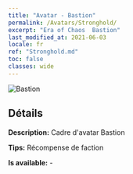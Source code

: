 ```yaml
---
title: "Avatar - Bastion"
permalink: /Avatars/Stronghold/
excerpt: "Era of Chaos  Bastion"
last_modified_at: 2021-06-03
locale: fr
ref: "Stronghold.md"
toc: false
classes: wide
---
```

 ![Bastion](/images/a/avatarFrame_4.png)

## Détails

 **Description:** Cadre d'avatar Bastion 

 **Tips:** Récompense de faction 

 **Is available:**  - 

